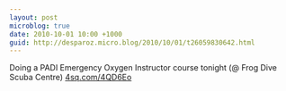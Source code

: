 ```yaml
---
layout: post
microblog: true
date: 2010-10-01 10:00 +1000
guid: http://desparoz.micro.blog/2010/10/01/t26059830642.html
---
```

Doing a PADI Emergency Oxygen Instructor course tonight (@ Frog Dive Scuba Centre) [4sq.com/4QD6Eo](http://4sq.com/4QD6Eo)
